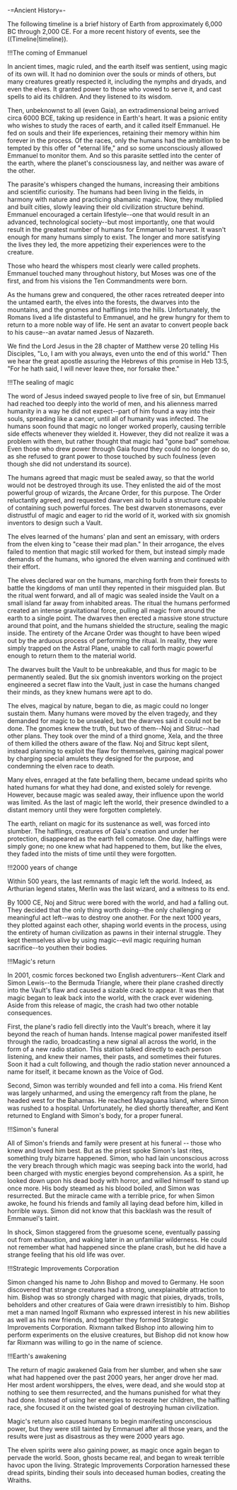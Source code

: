 -=Ancient History=-

The following timeline is a brief history of Earth from approximately 6,000 BC through 2,000 CE. For a more recent history of events, see the ((Timeline|timeline)).


!!!The coming of Emmanuel

In ancient times, magic ruled, and the earth itself was sentient, using magic of its own will.  It had no dominion over the souls or minds of others, but many creatures greatly respected it, including the nymphs and dryads, and even the elves.  It granted power to those who vowed to serve it, and cast spells to aid its children.  And they listened to its wisdom.

Then, unbeknownst to all (even Gaia), an extradimensional being arrived circa 6000 BCE, taking up residence in Earth's heart.  It was a psionic entity who wishes to study the races of earth, and it called itself Emmanuel.  He fed on souls and their life experiences, retaining their memory within him forever in the process.  Of the races, only the humans had the ambition to be tempted by this offer of "eternal life," and so some unconsciously allowed Emmanuel to monitor them.  And so this parasite settled into the center of the earth, where the planet's consciousness lay, and neither was aware of the other.

The parasite's whispers changed the humans, increasing their ambitions and scientific curiosity.  The humans had been living in the fields, in harmony with nature and practicing shamanic magic.  Now, they multiplied and built cities, slowly leaving their old civilization structure behind.  Emmanuel encouraged a certain lifestyle--one that would result in an advanced, technological society--but most importantly, one that would result in the greatest number of humans for Emmanuel to harvest.  It wasn't enough for many humans simply to exist.  The longer and more satisfying the lives they led, the more appetizing their experiences were to the creature.

Those who heard the whispers most clearly were called prophets.  Emmanuel touched many throughout history, but Moses was one of the first, and from his visions the Ten Commandments were born.  

As the humans grew and conquered, the other races retreated deeper into the untamed earth, the elves into the forests, the dwarves into the mountains, and the gnomes and halflings into the hills.  Unfortunately, the Romans lived a life distasteful to Emmanuel, and he grew hungry for them to return to a more noble way of life.  He sent an avatar to convert people back to his cause--an avatar named Jesus of Nazareth.

We find the Lord Jesus in the 28 chapter of Matthew verse 20 telling His Disciples, "Lo, I am with you always, even unto the end of this world."  Then we hear the great apostle assuring the Hebrews of this promise in Heb 13:5, "For he hath said, I will never leave thee, nor forsake thee."


!!!The sealing of magic

The word of Jesus indeed swayed people to live free of sin, but Emmanuel had reached too deeply into the world of men, and his alienness marred humanity in a way he did not expect--part of him found a way into their souls, spreading like a cancer, until all of humanity was infected.  The humans soon found that magic no longer worked properly, causing terrible side effects whenever they wielded it.  However, they did not realize it was a problem with them, but rather thought that magic had "gone bad" somehow.  Even those who drew power through Gaia found they could no longer do so, as she refused to grant power to those touched by such foulness (even though she did not understand its source).

The humans agreed that magic must be sealed away, so that the world would not be destroyed through its use.  They enlisted the aid of the most powerful group of wizards, the Arcane Order, for this purpose.  The Order reluctantly agreed, and requested dwarven aid to build a structure capable of containing such powerful forces.  The best dwarven stonemasons, ever distrustful of magic and eager to rid the world of it, worked with six gnomish inventors to design such a Vault.

The elves learned of the humans' plan and sent an emissary, with orders from the elven king to "cease their mad plan."  In their arrogance, the elves failed to mention that magic still worked for them, but instead simply made demands of the humans, who ignored the elven warning and continued with their effort.

The elves declared war on the humans, marching forth from their forests to battle the kingdoms of man until they repented in their misguided plan.  But the ritual went forward, and all of magic was sealed inside the Vault on a small island far away from inhabited areas.  The ritual the humans performed created an intense gravitational force, pulling all magic from around the earth to a single point.  The dwarves then erected a massive stone structure around that point, and the humans shielded the structure, sealing the magic inside.  The entirety of the Arcane Order was thought to have been wiped out by the arduous process of performing the ritual.  In reality, they were simply trapped on the Astral Plane, unable to call forth magic powerful enough to return them to the material world.

The dwarves built the Vault to be unbreakable, and thus for magic to be permanently sealed.  But the six gnomish inventors working on the project engineered a secret flaw into the Vault, just in case the humans changed their minds, as they knew humans were apt to do.

The elves, magical by nature, began to die, as magic could no longer sustain them.  Many humans were moved by the elven tragedy, and they demanded for magic to be unsealed, but the dwarves said it could not be done.  The gnomes knew the truth, but two of them--Noj and Sitruc--had other plans.  They took over the mind of a third gnome, Xela, and the three of them killed the others aware of the flaw.  Noj and Sitruc kept silent, instead planning to exploit the flaw for themselves, gaining magical power by charging special amulets they designed for the purpose, and condemning the elven race to death.

Many elves, enraged at the fate befalling them, became undead spirits who hated humans for what they had done, and existed solely for revenge.  However, because magic was sealed away, their influence upon the world was limited.  As the last of magic left the world, their presence dwindled to a distant memory until they were forgotten completely.

The earth, reliant on magic for its sustenance as well, was forced into slumber.  The halflings, creatures of Gaia's creation and under her protection, disappeared as the earth fell comatose.  One day, halflings were simply gone; no one knew what had happened to them, but like the elves, they faded into the mists of time until they were forgotten.


!!!2000 years of change

Within 500 years, the last remnants of magic left the world.  Indeed, as Arthurian legend states, Merlin was the last wizard, and a witness to its end.

By 1000 CE, Noj and Sitruc were bored with the world, and had a falling out.  They decided that the only thing worth doing--the only challenging or meaningful act left--was to destroy one another.  For the next 1000 years, they plotted against each other, shaping world events in the process, using the entirety of human civilization as pawns in their internal struggle.
They kept themselves alive by using magic--evil magic requiring human sacrifice--to youthen their bodies.


!!!Magic's return

In 2001, cosmic forces beckoned two English adventurers--Kent Clark and Simon Lewis--to the Bermuda Triangle, where their plane crashed directly into the Vault's flaw and caused a sizable crack to appear.  It was then that magic began to leak back into the world, with the crack ever widening.  Aside from this release of magic, the crash had two other notable consequences.

First, the plane's radio fell directly into the Vault's breach, where it lay beyond the reach of human hands.  Intense magical power manifested itself through the radio, broadcasting a new signal all across the world, in the form of a new radio station.  This station talked directly to each person listening, and knew their names, their pasts, and sometimes their futures.  Soon it had a cult following, and though the radio station never announced a name for itself, it became known as the Voice of God.

Second, Simon was terribly wounded and fell into a coma.  His friend Kent was largely unharmed, and using the emergency raft from the plane, he headed west for the Bahamas. He reached Mayaguana Island, where Simon was rushed to a hospital.  Unfortunately, he died shortly thereafter, and Kent returned to England with Simon's body, for a proper funeral.


!!!Simon's funeral

All of Simon's friends and family were present at his funeral -- those who knew and loved him best.  But as the priest spoke Simon's last rites, something truly bizarre happened.  Simon, who had lain unconscious across the very breach through which magic was seeping back into the world, had been charged with mystic energies beyond comprehension.  As a spirit, he looked down upon his dead body with horror, and willed himself to stand up once more.  His body steamed as his blood boiled, and Simon was resurrected.  But the miracle came with a terrible price, for when Simon awoke, he found his friends and family all laying dead before him, killed in horrible ways.  Simon did not know that this backlash was the result of Emmanuel's taint.

In shock, Simon staggered from the gruesome scene, eventually passing out from exhaustion, and waking later in an unfamiliar wilderness.  He could not remember what had happened since the plane crash, but he did have a strange feeling that his old life was over.


!!!Strategic Improvements Corporation

Simon changed his name to John Bishop and moved to Germany. He soon discovered that strange creatures had a strong, unexplainable attraction to him. Bishop was so strongly charged with magic that pixies, dryads, trolls, beholders and other creatures of Gaia were drawn irresistibly to him. Bishop met a man named Ingolf Rixmann who expressed interest in his new abilities as well as his new friends, and together they formed Strategic Improvements Corporation. Rixmann talked Bishop into allowing him to perform experiments on the elusive creatures, but Bishop did not know how far Rixmann was willing to go in the name of science.


!!!Earth's awakening

The return of magic awakened Gaia from her slumber, and when she saw what had happened over the past 2000 years, her anger drove her mad.  Her most ardent worshippers, the elves, were dead, and she would stop at nothing to see them resurrected, and the humans punished for what they had done.  Instead of using her energies to recreate her children, the halfling race, she focused it on the twisted goal of destroying human civilization.

Magic's return also caused humans to begin manifesting unconscious power, but they were still tainted by Emmanuel after all those years, and the results were just as disastrous as they were 2000 years ago.

The elven spirits were also gaining power, as magic once again began to pervade the world.  Soon, ghosts became real, and began to wreak terrible havoc upon the living.  Strategic Improvements Corporation harnessed these dread spirits, binding their souls into deceased human bodies, creating the Wraiths.

